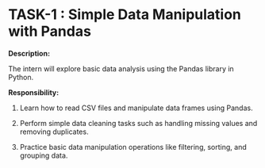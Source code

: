 # TASK-1 : Simple Data Manipulation with Pandas

**Description:**

  The intern will explore basic data analysis using the Pandas library in Python.

**Responsibility:**

  1. Learn how to read CSV files and manipulate data frames using Pandas.
     
  2. Perform simple data cleaning tasks such as handling missing values and removing duplicates.
     
  3. Practice basic data manipulation operations like filtering, sorting, and grouping data.
